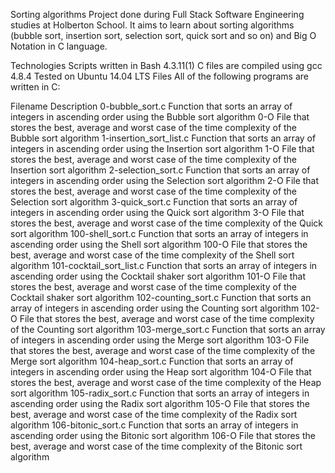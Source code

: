 Sorting algorithms
Project done during Full Stack Software Engineering studies at Holberton School. It aims to learn about sorting algorithms (bubble sort, insertion sort, selection sort, quick sort and so on) and Big O Notation in C language.

Technologies
Scripts written in Bash 4.3.11(1)
C files are compiled using gcc 4.8.4
Tested on Ubuntu 14.04 LTS
Files
All of the following programs are written in C:

Filename	Description
0-bubble_sort.c	Function that sorts an array of integers in ascending order using the Bubble sort algorithm
0-O	File that stores the best, average and worst case of the time complexity of the Bubble sort algorithm
1-insertion_sort_list.c	Function that sorts an array of integers in ascending order using the Insertion sort algorithm
1-O	File that stores the best, average and worst case of the time complexity of the Insertion sort algorithm
2-selection_sort.c	Function that sorts an array of integers in ascending order using the Selection sort algorithm
2-O	File that stores the best, average and worst case of the time complexity of the Selection sort algorithm
3-quick_sort.c	Function that sorts an array of integers in ascending order using the Quick sort algorithm
3-O	File that stores the best, average and worst case of the time complexity of the Quick sort algorithm
100-shell_sort.c	Function that sorts an array of integers in ascending order using the Shell sort algorithm
100-O	File that stores the best, average and worst case of the time complexity of the Shell sort algorithm
101-cocktail_sort_list.c	Function that sorts an array of integers in ascending order using the Cocktail shaker sort algorithm
101-O	File that stores the best, average and worst case of the time complexity of the Cocktail shaker sort algorithm
102-counting_sort.c	Function that sorts an array of integers in ascending order using the Counting sort algorithm
102-O	File that stores the best, average and worst case of the time complexity of the Counting sort algorithm
103-merge_sort.c	Function that sorts an array of integers in ascending order using the Merge sort algorithm
103-O	File that stores the best, average and worst case of the time complexity of the Merge sort algorithm
104-heap_sort.c	Function that sorts an array of integers in ascending order using the Heap sort algorithm
104-O	File that stores the best, average and worst case of the time complexity of the Heap sort algorithm
105-radix_sort.c	Function that sorts an array of integers in ascending order using the Radix sort algorithm
105-O	File that stores the best, average and worst case of the time complexity of the Radix sort algorithm
106-bitonic_sort.c	Function that sorts an array of integers in ascending order using the Bitonic sort algorithm
106-O	File that stores the best, average and worst case of the time complexity of the Bitonic sort algorithm
